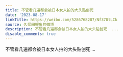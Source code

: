 ```yaml
---
title: 不管看几遍都会被日本女人拍的大头贴创死
date: '2023-08-17'
linkTitle: https://weibo.com/5286768287/Nf37UtLCk
source: 久保田鲤鱼的微博
description: 不管看几遍都会被日本女人拍的大头贴创死  ...
disable_comments: true
---
```

不管看几遍都会被日本女人拍的大头贴创死  ...